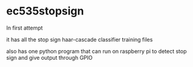 # ec535stopsign
In first attempt

it has all the stop sign haar-cascade classifier training files

also has one python program that can run on raspberry pi to detect stop sign and give output through GPIO
